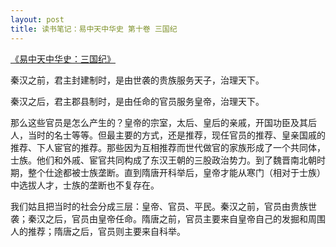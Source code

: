 ```yaml
---
layout: post
title: 读书笔记：易中天中华史 第十卷 三国纪
---
```


[《易中天中华史：三国纪》](http://read.douban.com/ebook/9009221/)

秦汉之前，君主封建制时，是由世袭的贵族服务天子，治理天下。

秦汉之后，君主郡县制时，是由任命的官员服务皇帝，治理天下。

那么这些官员是怎么产生的？皇帝的宗室，太后、皇后的亲戚，开国功臣及其后人，当时的名士等等。但最主要的方式，还是推荐，现任官员的推荐、皇亲国戚的推荐、下人宦官的推荐。那些因为互相推荐而世代做官的家族形成了一个共同体，士族。他们和外戚、宦官共同构成了东汉王朝的三股政治势力。到了魏晋南北朝时期，整个仕途都被士族垄断。直到隋唐开科举后，皇帝才能从寒门（相对于士族）中选拔人才，士族的垄断也不复存在。

我们姑且把当时的社会分成三层：皇帝、官员、平民。秦汉之前，官员由贵族世袭；秦汉之后，官员由皇帝任命。隋唐之前，官员主要来自皇帝自己的发掘和周围人的推荐；隋唐之后，官员则主要来自科举。

<!--more-->

